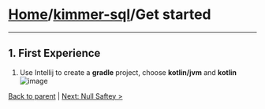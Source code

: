 # [Home](https://github.com/babyfish-ct/kimmer)/[kimmer-sql](./README.md)/Get started

------------------

## 1. First Experience

1. Use Intellij to create a **gradle** project, choose **kotlin/jvm** and **kotlin**
   ![image](../kimmer-core/images/create-project.png)

[Back to parent](./README.md) | [Next: Null Saftey >](./null-safety.md)

